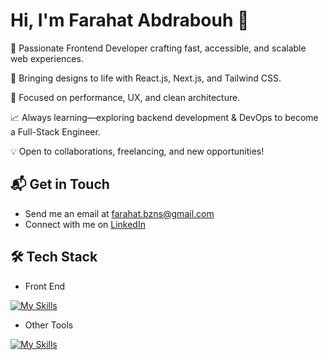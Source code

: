 # Hi, I'm Farahat Abdrabouh 👋

🚀 Passionate Frontend Developer crafting fast, accessible, and scalable web experiences.

🎨 Bringing designs to life with React.js, Next.js, and Tailwind CSS.

🎯 Focused on performance, UX, and clean architecture.

📈 Always learning—exploring backend development & DevOps to become a Full-Stack Engineer.

💡 Open to collaborations, freelancing, and new opportunities!

## 📬 Get in Touch

- Send me an email at farahat.bzns@gmail.com
- Connect with me on [LinkedIn](https://www.linkedin.com/in/farahat-abdrabouh-3479a327b/)

## 🛠️ Tech Stack

- Front End

[![My Skills](https://skillicons.dev/icons?i=html,css,js,ts,tailwind,react,sass,redux,nextjs,bootstrap,figma)](https://skillicons.dev)

<!-- - Back End

[![My Skills](https://skillicons.dev/icons?i=js,ts,nodejs,mongodb,postgres,expressjs,nestjs,prisma,)](https://skillicons.dev) -->

- Other Tools

[![My Skills](https://skillicons.dev/icons?i=git,vite,vscode,npm,linux,bash)](https://skillicons.dev)

<!-- ## Github Stats

[![GitHub Streak](https://streak-stats.demolab.com/?user=fasdjkherig&theme=dark)](https://git.io/streak-stats) -->
